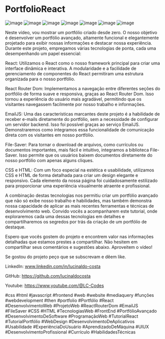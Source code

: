 # PortfolioReact
![image](https://github.com/lucinaldocosta/PortfolioReact/assets/104680398/3886e1ff-2c6c-43b0-8bfd-db7413c8565c)
![image](https://github.com/lucinaldocosta/PortfolioReact/assets/104680398/a06d887d-35c0-46dc-9a3a-7f8591a10a2e)
![image](https://github.com/lucinaldocosta/PortfolioReact/assets/104680398/f312bff4-b9be-4afe-9b85-8a512b3dbaa5)
![image](https://github.com/lucinaldocosta/PortfolioReact/assets/104680398/fcf68e46-34db-47aa-91f9-97133e5daef5)
![image](https://github.com/lucinaldocosta/PortfolioReact/assets/104680398/94a0c1c8-cc66-4564-978d-a98f754934dd)
![image](https://github.com/lucinaldocosta/PortfolioReact/assets/104680398/9cceaffa-156e-4b2d-8c2b-a2b449890a48)
![image](https://github.com/lucinaldocosta/PortfolioReact/assets/104680398/fbc9e61e-514a-4d65-a81b-7fab52e61372)

Neste vídeo, vou mostrar um portfólio criado desde zero. O nosso objetivo é desenvolver um portfólio avançado, altamente funcional e elegantemente projetado para exibir nossas informações e destacar nossa experiência. Durante este projeto, empregamos várias tecnologias de ponta, cada uma desempenhando um papel essencial:

React: Utilizamos o React como o nosso framework principal para criar uma interface dinâmica e interativa. A modularidade e a facilidade de gerenciamento de componentes do React permitiram uma estrutura organizada para o nosso portfólio.

React Router Dom: Implementamos a navegação entre diferentes seções do portfólio de forma suave e responsiva, graças ao React Router Dom. Isso tornou a experiência do usuário mais agradável, permitindo que os visitantes navegassem facilmente por nosso trabalho e informações.

EmailJS: Uma das características marcantes deste projeto é a habilidade de receber e-mails diretamente do portfólio, sem a necessidade de configurar um servidor backend. Isso foi possível graças ao serviço EmailJS. Demonstraremos como integramos essa funcionalidade de comunicação direta com os visitantes em nosso portfólio.

File-Saver: Para tornar o download de arquivos, como currículos ou documentos importantes, mais fácil e intuitivo, integramos a biblioteca File-Saver. Isso permite que os usuários baixem documentos diretamente do nosso portfólio com apenas alguns cliques.

CSS e HTML: Com um foco especial na estética e usabilidade, utilizamos CSS e HTML de forma detalhada para criar um design elegante e responsivo. Cada elemento da nossa página foi cuidadosamente estilizado para proporcionar uma experiência visualmente atraente e profissional.

A combinação destas tecnologias nos permitiu criar um portfólio avançado que não só exibe nosso trabalho e habilidades, mas também demonstra nossa capacidade de aplicar as mais recentes ferramentas e técnicas de desenvolvimento web. Convido vocês a acompanharem este tutorial, onde exploraremos cada uma dessas tecnologias em detalhes e compartilharemos os segredos por trás da criação de um portfólio de destaque.

Espero que vocês gostem do projeto e encontrem valor nas informações detalhadas que estamos prestes a compartilhar. Não hesitem em compartilhar seus comentários e sugestões abaixo. Aproveitem o vídeo!

Se gostou do projeto peço que se subscrevam e dêem like.

LinkedIn: www.linkedin.com/in/lucinaldo-costa

GitHub: https://github.com/lucinaldocosta

Youtube: https://www.youtube.com/@LC-Codes

#css #html #javascript #frontend #web #website #mediaquery #funções #webdevelopment #then  #portfolio #Portfólio #React #DesenvolvimentoWeb #ProjetoWeb #ReactRouterDom #EmailJS #FileSaver #CSS #HTML #TecnologiasWeb #FrontEnd #PortfólioAvançado #DesenvolvimentoDeSoftware #ProgramaçãoWeb #TutorialReact #TutorialPortfólio #WebDesign #DesenvolvimentoDeAplicativos #Usabilidade #ExperiênciaDoUsuário #AprendizadoDeMáquina #UIUX #DesenvolvimentoProfissional #Currículo #HabilidadesTécnicas
